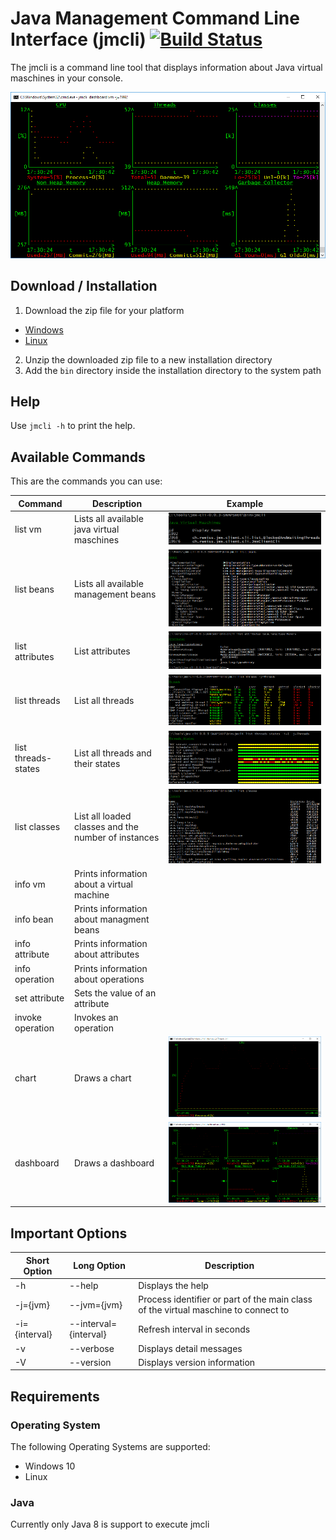 # Java Management Command Line Interface (jmcli) [![Build Status](https://travis-ci.org/weissreto/jmx-cli.svg?branch=master)](https://travis-ci.org/weissreto/jmx-cli)

The jmcli is a command line tool that displays information about Java virtual maschines in your console.

![dashboard](doc/dashboard.png)

## Download / Installation

1. Download the zip file for your platform
  * [Windows](../../releases/download/v0.1.0/jmx-cli-0.1.0-windows.zip) 
  * [Linux](../../releases/download/v0.1.0/jmx-cli-0.1.0-linux.zip)  
2. Unzip the downloaded zip file to a new installation directory 
3. Add the `bin` directory inside the installation directory to the system path
 
## Help

Use `jmcli -h` to print the help.

## Available Commands

This are the commands you can use:

| Command | Description | Example |
| ------- | ----------- | ------- |
| list vm | Lists all available java virtual maschines | ![listvm](doc/listvm.png) |
| list beans | Lists all available management beans | ![listbeans](doc/listbeans.png) |
| list attributes | List attributes | ![listattributes](doc/listattributes.png) |
| list threads | List all threads | ![listthreads](doc/listthreads.png) |
| list threads-states | List all threads and their states | ![listthreadsstates](doc/listthreadsstates.png) |
| list classes | List all loaded classes and the number of instances | ![listclasses](doc/listclasses.png) |
| info vm | Prints information about a virtual machine | |
| info bean | Prints information about managment beans | |
| info attribute | Prints information about attributes | |
| info operation | Prints information about operations | |
| set attribute | Sets the value of an attribute | |
| invoke operation | Invokes an operation | |
| chart | Draws a chart | ![chart](doc/chart.png) |
| dashboard | Draws a dashboard | ![dashboard](doc/dashboard.png) |

## Important Options

| Short Option | Long Option | Description |
| ------------ | ----------- | ----------- | 
| -h | --help | Displays the help |
| -j={jvm} | --jvm={jvm} | Process identifier or part of the main class of the virtual maschine to connect to |
| -i={interval} | --interval={interval} | Refresh interval in seconds |
| -v | --verbose | Displays detail messages |
| -V | --version | Displays version information |

## Requirements

### Operating System

The following Operating Systems are supported:
* Windows 10
* Linux

### Java

Currently only Java 8 is support to execute jmcli